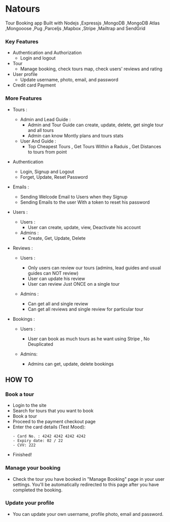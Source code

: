 # Natours
Tour Booking app Built with Nodejs ,Expressjs ,MongoDB ,MongoDB Atlas ,Mongooose ,Pug ,Parceljs ,Mapbox ,Stripe ,Mailtrap and SendGrid



### Key Features

* Authentication and Authorization
  - Login and logout
* Tour
  - Manage booking, check tours map, check users' reviews and rating
* User profile
  - Update username, photo, email, and password
* Credit card Payment

### More Features 

* Tours :
  - Admin and Lead Guide :
      - Admin and Tour Guide can create, update, delete, get single tour and all tours
      - Admin can know Montly plans and tours stats
  - User And Guide :
    - Top  Cheapest Tours , Get Tours Within a Raduis , Get Distances to tours from point

* Authentication
  - Login, Signup and Logout
  - Forget, Update, Reset Password

* Emails :
  - Sending Welcode Email to Users when they Signup
  - Sending Emails to the user With a token to reset his password
 
* Users :
  - Users :
    - User can create, update, view, Deactivate his account
  - Admins :
    - Create, Get, Update, Delete
     
* Reviews :
  - Users :
    - Only users can review our tours (admins, lead guides and usual guides can NOT review)
    - User can update his review
    - User can review Just ONCE on a single tour
      
  - Admins :
    - Can get all and single review
    - Can get all reviews and single review for particular tour

   
* Bookings :
   - Users :
     - User can book as much tours as he want using Stripe , No Deuplicated
       
   - Admins:
     - Admins can get, update, delete bookings 

  
## HOW TO 

### Book a tour
* Login to the site
* Search for tours that you want to book
* Book a tour
* Proceed to the payment checkout page
* Enter the card details (Test Mood):
  ```
  - Card No. : 4242 4242 4242 4242
  - Expiry date: 02 / 22
  - CVV: 222
  ```
* Finished!


### Manage your booking

* Check the tour you have booked in "Manage Booking" page in your user settings. You'll be automatically redirected to this
  page after you have completed the booking.

### Update your profile
* You can update your own username, profile photo, email and password.
